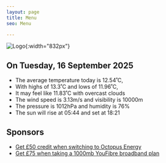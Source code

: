 ```yaml
---
layout: page
title: Menu
seo: Menu

---
```


![Logo](/images/logo.jpg){:width="832px"}

<!-- weather_marker starts -->
## On Tuesday, 16 September 2025

- The average temperature today is 12.54˚C,
- With highs of 13.3˚C and lows of 11.96˚C,
- It may feel like 11.83˚C with overcast clouds
- The wind speed is 3.13m/s and visibility is 10000m
- The pressure is 1012hPa and humidity is 76%
- The sun will rise at 05:44 and set at 18:21

<!-- weather_marker ends -->

## Sponsors

- [Get £50 credit when switching to Octopus Energy](https://bit.ly/3oD1nnS)
- [Get £75 when taking a 1000mb YouFibre broadband plan](https://aklam.io/91zWhU?)
